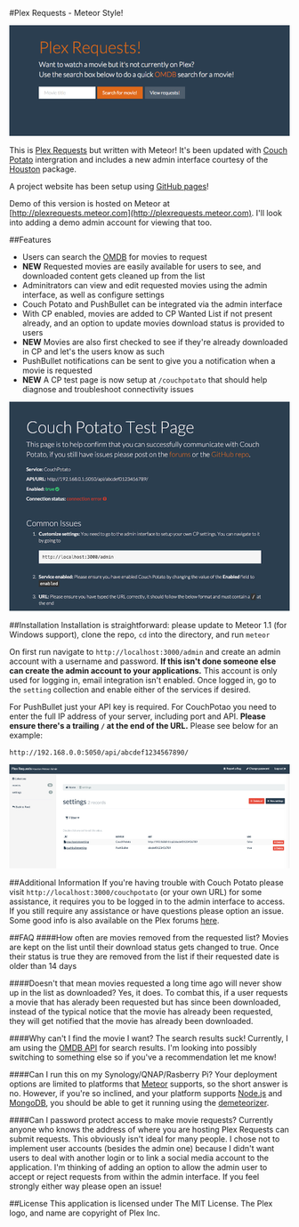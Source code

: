 #Plex Requests - Meteor Style!

![plexrequestshomepage](Screenshot03.png)

This is [Plex Requests](https://github.com/lokenx/plexrequests) but written with Meteor! It's been updated with [Couch Potato](https://github.com/RuudBurger/CouchPotatoServer) intergration and includes a new admin interface courtesy of the [Houston](https://github.com/gterrono/houston) package.

A project website has been setup using [GitHub pages](http://8bits.ca/plexrequests-meteor)!

Demo of this version is hosted on Meteor at [http://plexrequests.meteor.com](http://plexrequests.meteor.com). I'll look into adding a demo admin account for viewing that too.

##Features
* Users can search the [OMDB](http://www.omdbapi.com/) for movies to request
* **NEW** Requested movies are easily available for users to see, and downloaded content gets cleaned up from the list
* Adminitrators can view and edit requested movies using the admin interface, as well as configure settings
* Couch Potato and PushBullet can be integrated via the admin interface
 * With CP enabled, movies are added to CP Wanted List if not present already, and an option to update movies download status is provided to users
 * **NEW** Movies are also first checked to see if they're already downloaded in CP and let's the users know as such
 * PushBullet notifications can be sent to give you a notification when a movie is requested
* **NEW** A CP test page is now setup at `/couchpotato` that should help diagnose and troubleshoot connectivity issues

![Couch Potato Test](Screenshot09.png)

##Installation
Installation is straightforward: please update to Meteor 1.1 (for Windows support), clone the repo, `cd` into the directory, and run `meteor`

On first run navigate to `http://localhost:3000/admin` and create an admin account with a username and password. **If this isn't done someone else can create the admin account to your applications.** This account is only used for logging in, email integration isn't enabled. Once logged in, go to the `setting` collection and enable either of the services if desired.

For PushBullet just your API key is required. For CouchPotao you need to enter the full IP address of your server, including port and API. **Please ensure there's a trailing `/` at the end of the URL.** Please see below for an example:  

    http://192.168.0.0:5050/api/abcdef1234567890/

![admin view](Screenshot07.jpg)

##Additional Information
If you're having trouble with Couch Potato please visit `http://localhost:3000/couchpotato` (or your own URL) for some assistance, it requires you to be logged in to the admin interface to access. If you still require any assistance or have questions please option an issue. Some good info is also available on the Plex forums [here](https://forums.plex.tv/index.php/topic/151899-plex-movie-requests/).

##FAQ
####How often are movies removed from the requested list?
Movies are kept on the list until their download status gets changed to true. Once their status is true they are removed from the list if their requested date is older than 14 days

####Doesn't that mean movies requested a long time ago will never show up in the list as downloaded?
Yes, it does. To combat this, if a user requests a movie that has alerady been requested but has since been downloaded, instead of the typical notice that the movie has already been requested, they will get notified that the movie has already been downloaded.

####Why can't I find the movie I want? The search results suck!
Currently, I am using the [OMDB API](http://www.omdbapi.com) for search results. I'm looking into possibly switching to something else so if you've a recommendation let me know!

####Can I run this on my Synology/QNAP/Rasberry Pi?
Your deployment options are limited to platforms that [Meteor](https://www.meteor.com) supports, so the short answer is no. However, if you're so inclined, and your platform supports [Node.js](https://nodejs.org/) and [MongoDB](https://www.mongodb.org/), you should be able to get it running using the [demeteorizer](https://github.com/onmodulus/demeteorizer).

####Can I password protect access to make movie requests?
Currently anyone who knows the address of where you are hosting Plex Requests can submit requests. This obviously isn't ideal for many people. I chose not to implement user accounts (besides the admin one) because I didn't want users to deal with another login or to link a social media account to the application. I'm thinking of adding an option to allow the admin user to accept or reject requests from within the admin interface. If you feel strongly either way please open an issue!

##License
This application is licensed under The MIT License. The Plex logo, and name are copyright of Plex Inc.
